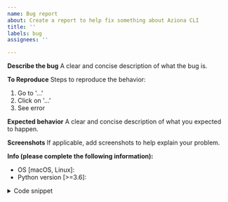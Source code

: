 ```yaml
---
name: Bug report
about: Create a report to help fix something about Aziona CLI
title: ''
labels: bug
assignees: ''

---
```


**Describe the bug**
A clear and concise description of what the bug is.

**To Reproduce**
Steps to reproduce the behavior:

1. Go to '…'
2. Click on '…'
3. See error

**Expected behavior**
A clear and concise description of what you expected to happen.

**Screenshots**
If applicable, add screenshots to help explain your problem.

**Info (please complete the following information):**

- OS [macOS, Linux]:
- Python version [>=3.6]:

<details>
  <summary>Code snippet</summary>
  <pre>
  <!-- Paste an example code snippet, if applicable -->
  </pre>
</details>